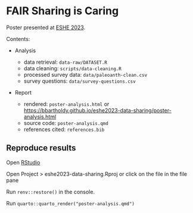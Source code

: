 # FAIR Sharing is Caring

Poster presented at [ESHE 2023](https://eshe.eu/meetings/).

Contents:

- Analysis
  + data retrieval: `data-raw/DATASET.R`
  + data cleaning: `scripts/data-cleaning.R`
  + processed survey data: `data/paleoanth-clean.csv`
  + survey questions: `data/survey-questions.csv`


- Report
  + rendered: `poster-analysis.html` or <https://bbartholdy.github.io/eshe2023-data-sharing/poster-analysis.html>
  + source code: `poster-analysis.qmd`
  + references cited: `references.bib`

## Reproduce results

Open [RStudio](https://posit.co/download/rstudio-desktop/)

Open Project > eshe2023-data-sharing.Rproj or click on the file in the file pane

Run `renv::restore()` in the console.

Run `quarto::quarto_render("poster-analysis.qmd")`
